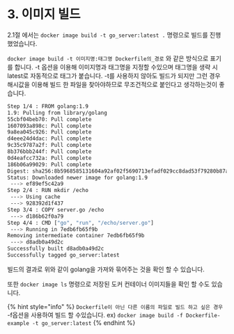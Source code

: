 # 3. 이미지 빌드

2.1절 에서는 `docker image build -t go_server:latest .`  명령으로 빌드를 진행 했었습니다.

`docker image build -t 이미지명:태그명 Dockerfile의_경로` 와  같은 방식으로 표기를 합니다. -t 옵션을 이용해 이미지명과 태그명을 지정할 수있으며 태그명을 생략 시 latest로 자동적으로 태그가 붙습니다. -t를 사용하지 않아도 빌드가 되지만 그런 경우 해시값을 이용해 빌드 한 파일을 찾아야하므로 무조건적으로 붙인다고 생각하는것이 좋습니다.

```bash
Step 1/4 : FROM golang:1.9
1.9: Pulling from library/golang
55cbf04beb70: Pull complete
1607093a898c: Pull complete
9a8ea045c926: Pull complete
d4eee24d4dac: Pull complete
9c35c9787a2f: Pull complete
8b376bbb244f: Pull complete
0d4eafcc732a: Pull complete
186b06a99029: Pull complete
Digest: sha256:8b5968585131604a92af02f5690713efadf029cc8dad53f79280b87a80eb1354
Status: Downloaded newer image for golang:1.9
 ---> ef89ef5c42a9
Step 2/4 : RUN mkdir /echo
 ---> Using cache
 ---> 928392d1f437
Step 3/4 : COPY server.go /echo
 ---> d186b62f0a79
Step 4/4 : CMD ["go", "run", "/echo/server.go"]
 ---> Running in 7edb6fb65f9b
Removing intermediate container 7edb6fb65f9b
 ---> d8adb0a49d2c
Successfully built d8adb0a49d2c
Successfully tagged go_server:latest
```

빌드의 결과로 위와 같이 golang을 가져와 묶어주는 것을 확인 할 수 있습니다.

또한 `docker image ls` 명령으로 저장된 도커 컨테이너 이미지들을 확인 할 수도 있습니다.

{% hint style="info" %}
`Dockerfile이 아닌 다른 이름의 파일로 빌드 하고 싶은 경우` -f옵션을 사용하여 빌드 할 수있습니다. ex\) `docker image build -f Dockerfile-example -t go_server:latest`
{% endhint %}


